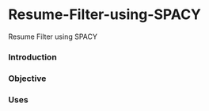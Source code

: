 # Resume-Filter-using-SPACY
Resume Filter using SPACY

### Introduction


### Objective



### Uses

